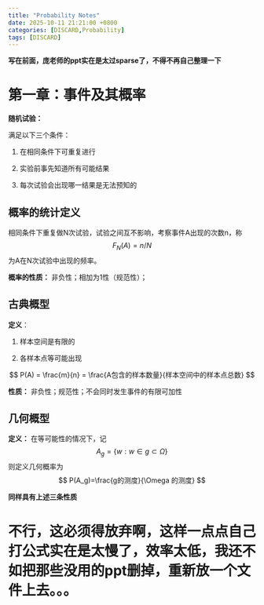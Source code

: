 ```yaml
---
title: "Probability Notes"
date: 2025-10-11 21:21:00 +0800
categories: [DISCARD,Probability]  
tags: [DISCARD]
---
```


**写在前面，庞老师的ppt实在是太过sparse了，不得不再自己整理一下**

# 第一章：事件及其概率

**随机试验：**

满足以下三个条件：

1. 在相同条件下可重复进行

2. 实验前事先知道所有可能结果

3. 每次试验会出现哪一结果是无法预知的

## 概率的统计定义

相同条件下重复做N次试验，试验之间互不影响，考察事件A出现的次数n，称
$$
F_N{(A)}=n/N
$$
为A在N次试验中出现的频率。

**概率的性质：**
非负性；相加为1性（规范性）；

## 古典概型

**定义**：

1. 样本空间是有限的

2. 各样本点等可能出现

$$
P(A) = \frac{m}{n} = \frac{A包含的样本数量}{样本空间中的样本点总数}
$$

**性质：**
非负性；规范性；不会同时发生事件的有限可加性

## 几何概型

**定义：**
在等可能性的情况下，记
$$
A_g = \{w:w\in g \subset \Omega\}
$$
则定义几何概率为
$$
P(A_g)=\frac{g的测度}{\Omega 的测度}
$$

**同样具有上述三条性质**

# 不行，这必须得放弃啊，这样一点点自己打公式实在是太慢了，效率太低，我还不如把那些没用的ppt删掉，重新放一个文件上去。。。